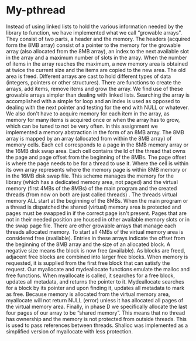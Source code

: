 # My-pthread
Instead of using linked lists to hold the various information needed by the library to function, we 
have implemented what we call “growable arrays”.  They consist of two parts, a header and the 
memory.  The headers (acquired form the 8MB array) consist of a pointer to the memory for the 
growable array (also allocated from the 8MB array), an index to the next available slot in the 
array and a maximum number of slots in the array.  When the number of items in the array 
reaches the maximum, a new memory area is obtained at twice the current size and the items are 
copied to the new area.  The old area is freed.  Different arrays are cast to hold different types of 
data (integers, pointers or other structures).  There are functions to create the arrays, add items, 
remove items and grow the array.
We find use of these growable arrays simpler than dealing with linked lists.  Searching the array 
is accomplished with a simple for loop and an index is used as opposed to dealing with the next 
pointer and testing for the end with NULL or whatever.  We also don't have to acquire memory 
for each item in the array, as memory for many items is acquired once or when the array has to 
grow, which can be tuned to not be very often.
In this assignment we implemented a memory abstraction in the form of an 8MB array.  The 
8MB array is mapped by an array (allocated from within the 8MB array) of memory cells.  Each 
cell corresponds to a page in the 8MB memory array or the 16MB disk swap area.  Each cell 
contains the Id of the thread that owns the page and page offset from the beginning of the 8MBs. 
The page offset is where the page needs to be for a thread to use it.  Where the cell is within its 
own array represents where the memory page is within 8MB memory or in the 16MB disk swap 
file.  This scheme manages the memory for the library (which has a dedicated memory area, not 
paged) and the virtual memory (first 4MBs of the 8MBs) of the main program and the created 
threads (from now on both are just called threads) .  The threads virtual memory ALL start at the 
beginning of the 8MBs.  When the main program or a thread is dispatched the shared (virtual) 
memory area is protected and pages must be swapped in if the correct page isn't present.  Pages 
that are not in their needed position are housed in other available memory slots or in the swap 
page file.
There are other growable arrays that manage each threads allocated memory.  To start all 4MBs 
of the virtual memory area is considered free (available).  Entries in these arrays indicate the 
offset from the beginning of the 8MB array and the size of an allocated block.  A negative size 
means the block is now free (available).  As blocks are freed, adjacent free blocks are combined 
into larger free blocks.  When memory is requested, it is supplied from the first free block that 
can satisfy the request.
Our myallocate and mydeallocate functions emulate the malloc and free functions.  When 
myallocate is called, it searches for a free block, updates all metadata, and returns the pointer to 
it. Mydeallocate searches for a block by its pointer and upon finding it, updates all metadata to 
mark as free.  Because memory is allocated from the virtual memory area, myallocate will not 
return NULL (error) unless it has allocated all pages of the virtual memory area.
Finally, in phase D we specifically allocate the last four pages of our array to be “shared 
memory”.  This means that no thread has ownership and the memory is not protected from 
outside threads.  This is used to pass references between threads.  Shalloc was implemented as a 
simplified version of myallocate with less protection.
